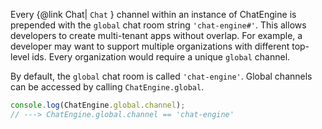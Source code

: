 Every {@link Chat| ```Chat``` } channel within an instance of ChatEngine is prepended with the ```global``` chat room string ```'chat-engine#'```. This allows developers to create multi-tenant apps without overlap. For example, a developer may want to support multiple organizations with different top-level ids. Every organization would require a unique ```global``` channel.

By default, the ```global``` chat room is called ```'chat-engine'```. Global channels can be accessed by calling ```ChatEngine.global```.

```js
console.log(ChatEngine.global.channel);
// ---> ChatEngine.global.channel == 'chat-engine'
```
